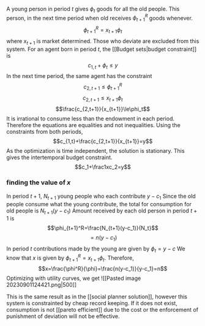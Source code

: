 A young person in period $t$ gives $\phi_t$ goods for all the old people. This person, in the next time period when old receives $\phi_{t+1}^R$ goods whenever. $$\phi^R_{t+1}=x_{t+1}\phi_t$$where $x_{t+1}$ is market determined. Those who deviate are excluded from this system. For an agent born in period $t$, the [[Budget sets|budget constraint]] is$$c_{1,t}+\phi_t\le y$$In the next time period, the same agent has the constraint$$c_{2,t+1}\le \phi_{t+1}^R$$$$c_{2,t+1}\le x_{t+1}\phi_{t}$$$$\frac{c_{2,t+1}}{x_{t+1}}\le\phi_t$$It is irrational to consume less than the endowment in each period. Therefore the equations are equalities and not inequalities. Using the constraints from both periods,$$c_{1,t}+\frac{c_{2,t+1}}{x_{t+1}}=y$$As the optimization is time independent, the solution is stationary. This gives the intertemporal budget constraint.$$c_1+\frac1xc_2=y$$
### finding the value of $x$
In period $t+1$,
$N_{t+1}$ young people who each contribute $y-c_1$
Since the old people consume what the young contribute, the total for consumption for old people is $N_{t+1}(y-c_1)$
Amount received by each old person in period $t+1$ is$$\phi_{t+1}^R=\frac{N_{t+1}(y-c_1)}{N_t}$$$$=n(y-c_1)$$
In period $t$ contributions made by the young are given by $\phi_t=y-c$
We know that $x$ is given by $\phi^R_{t+1}=x_{t+1}\phi_t$. Therefore,$$x=\frac{\phi^R}{\phi}=\frac{n(y-c_1)}{y-c_1}=n$$Optimizing with utility curves, we get 
![[Pasted image 20230901124421.png|500]]


This is the same result as in the [[social planner solution]], however this system is constrainted by cheap record keeping. If it does not exist, consumption is not [[pareto efficient]] due to the cost or the enforcement of punishment of deviation will not be effective. 